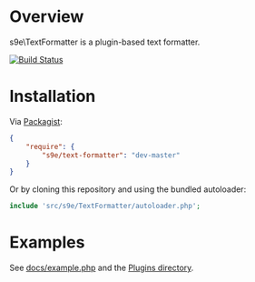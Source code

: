 Overview
========

s9e\\TextFormatter is a plugin-based text formatter.

[![Build Status](https://travis-ci.org/s9e/TextFormatter.png?branch=master)](https://travis-ci.org/s9e/TextFormatter)

Installation
============

Via [Packagist](https://packagist.org/):
```json
{   
    "require": {
        "s9e/text-formatter": "dev-master"
    }
}
```

Or by cloning this repository and using the bundled autoloader:
```php
include 'src/s9e/TextFormatter/autoloader.php';
```

Examples
========

See [docs/example.php](https://github.com/s9e/TextFormatter/blob/master/docs/example.php) and the [Plugins directory](https://github.com/s9e/TextFormatter/tree/master/src/s9e/TextFormatter/Plugins).